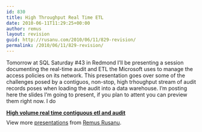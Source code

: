 ```yaml
---
id: 830
title: High Throughput Real Time ETL
date: 2010-06-11T11:29:25+00:00
author: remus
layout: revision
guid: http://rusanu.com/2010/06/11/829-revision/
permalink: /2010/06/11/829-revision/
---
```

Tomorrow at SQL Saturday #43 in Redmond I&#8217;ll be presenting a session documenting the real-time audit and ETL the Microsoft uses to manage the access policies on its network. This presentation goes over some of the challenges posed by a contiguos, non-stop, high trhoughput stream of audit records poses when loading the audit into a data warehouse. I&#8217;m posting here the slides I&#8217;m going to present, if you plan to attent you can preview them right now. I do 

<div style="width:425px" id="__ss_4477352">
  <strong style="display:block;margin:12px 0 4px"><a href="http://www.slideshare.net/rusanu/high-volume-real-time-contiguous-etl-and-audit" title="High volume real time contiguous etl and audit">High volume real time contiguous etl and audit</a></strong> 
  
  <div style="padding:5px 0 12px">
    View more <a href="http://www.slideshare.net/">presentations</a> from <a href="http://www.slideshare.net/rusanu">Remus Rusanu</a>.
  </div>
</div>